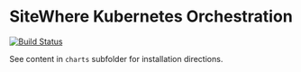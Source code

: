 # SiteWhere Kubernetes Orchestration

[![Build Status](https://travis-ci.org/sitewhere/sitewhere-k8s.svg?branch=master)](https://travis-ci.org/sitewhere/sitewhere-k8s)

See content in `charts` subfolder for installation directions.
